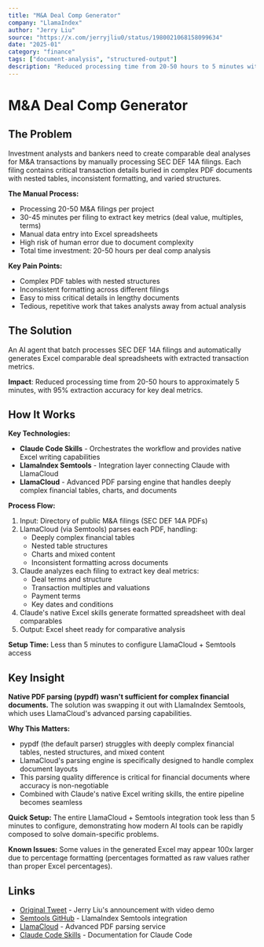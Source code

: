 ```yaml
---
title: "M&A Deal Comp Generator"
company: "LlamaIndex"
author: "Jerry Liu"
source: "https://x.com/jerryjliu0/status/1980021068158099634"
date: "2025-01"
category: "finance"
tags: ["document-analysis", "structured-output"]
description: "Reduced processing time from 20-50 hours to 5 minutes with 95% accuracy for M&A deal comparables"
---
```


# M&A Deal Comp Generator

## The Problem

Investment analysts and bankers need to create comparable deal analyses for M&A transactions by manually processing SEC DEF 14A filings. Each filing contains critical transaction details buried in complex PDF documents with nested tables, inconsistent formatting, and varied structures.

**The Manual Process:**
- Processing 20-50 M&A filings per project
- 30-45 minutes per filing to extract key metrics (deal value, multiples, terms)
- Manual data entry into Excel spreadsheets
- High risk of human error due to document complexity
- Total time investment: 20-50 hours per deal comp analysis

**Key Pain Points:**
- Complex PDF tables with nested structures
- Inconsistent formatting across different filings
- Easy to miss critical details in lengthy documents
- Tedious, repetitive work that takes analysts away from actual analysis

## The Solution

An AI agent that batch processes SEC DEF 14A filings and automatically generates Excel comparable deal spreadsheets with extracted transaction metrics.

**Impact**: Reduced processing time from 20-50 hours to approximately 5 minutes, with 95% extraction accuracy for key deal metrics.

## How It Works

**Key Technologies:**
- **Claude Code Skills** - Orchestrates the workflow and provides native Excel writing capabilities
- **LlamaIndex Semtools** - Integration layer connecting Claude with LlamaCloud
- **LlamaCloud** - Advanced PDF parsing engine that handles deeply complex financial tables, charts, and documents

**Process Flow:**
1. Input: Directory of public M&A filings (SEC DEF 14A PDFs)
2. LlamaCloud (via Semtools) parses each PDF, handling:
   - Deeply complex financial tables
   - Nested table structures
   - Charts and mixed content
   - Inconsistent formatting across documents
3. Claude analyzes each filing to extract key deal metrics:
   - Deal terms and structure
   - Transaction multiples and valuations
   - Payment terms
   - Key dates and conditions
4. Claude's native Excel skills generate formatted spreadsheet with deal comparables
5. Output: Excel sheet ready for comparative analysis

**Setup Time:** Less than 5 minutes to configure LlamaCloud + Semtools access

## Key Insight

**Native PDF parsing (pypdf) wasn't sufficient for complex financial documents.** The solution was swapping it out with LlamaIndex Semtools, which uses LlamaCloud's advanced parsing capabilities.

**Why This Matters:**
- pypdf (the default parser) struggles with deeply complex financial tables, nested structures, and mixed content
- LlamaCloud's parsing engine is specifically designed to handle complex document layouts
- This parsing quality difference is critical for financial documents where accuracy is non-negotiable
- Combined with Claude's native Excel writing skills, the entire pipeline becomes seamless

**Quick Setup:** The entire LlamaCloud + Semtools integration took less than 5 minutes to configure, demonstrating how modern AI tools can be rapidly composed to solve domain-specific problems.

**Known Issues:** Some values in the generated Excel may appear 100x larger due to percentage formatting (percentages formatted as raw values rather than proper Excel percentages).

## Links

- [Original Tweet](https://x.com/jerryjliu0/status/1980021068158099634) - Jerry Liu's announcement with video demo
- [Semtools GitHub](https://github.com/run-llama/semtools) - LlamaIndex Semtools integration
- [LlamaCloud](https://cloud.llamaindex.ai/) - Advanced PDF parsing service
- [Claude Code Skills](https://docs.anthropic.com/claude/docs/claude-code) - Documentation for Claude Code
